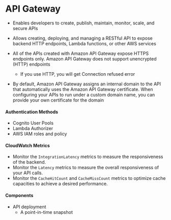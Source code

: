 # API Gateway

- Enables developers to create, publish, maintain, monitor, scale, and secure APIs

- Allows creating, deploying, and managing a RESTful API to expose backend HTTP endpoints, Lambda functions, or other AWS services

- All of the APIs created with Amazon API Gateway expose HTTPS endpoints only. Amazon API Gateway does not support unencrypted (HTTP) endpoints
	- If you use HTTP, you will get Connection refused error

- By default, Amazon API Gateway assigns an internal domain to the API that automatically uses the Amazon API Gateway certificate. When configuring your APIs to run under a custom domain name, you can provide your own certificate for the domain

#### Authentication Methods
- Cognito User Pools
- Lambda Authorizer
- AWS IAM roles and policy

#### CloudWatch Metrics
- Monitor the `IntegrationLatency` metrics to measure the responsiveness of the backend.
- Monitor the `Latency` metrics to measure the overall responsiveness of your API calls.
 - Monitor the `CacheHitCount` and `CacheMissCount` metrics to optimize cache capacities to achieve a desired performance.

#### Components
- API deployment
	- A point-in-time snapshot

